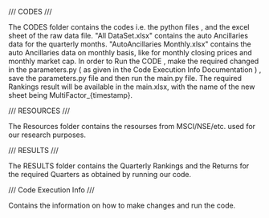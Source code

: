 /// CODES ///

The CODES folder contains the codes i.e. the python files , and the excel sheet of the raw data file.
"All DataSet.xlsx" contains the auto Ancillaries data for the quarterly months.
"AutoAncillaries Monthly.xlsx" contains the auto Ancillaries data on monthly basis, like for monthly closing prices and monthly market cap.
In order to Run the CODE , make the required changed in the parameters.py ( as given in the Code Execution Info Documentation ) , save the parameters.py file and then run the main.py file. 
The required Rankings result will be available in the main.xlsx, with the name of the new sheet being MultiFactor_{timestamp}.



/// RESOURCES /// 

The Resources folder contains the resourses from MSCI/NSE/etc. used for our research purposes.



/// RESULTS ///

The RESULTS folder contains the Quarterly Rankings and the Returns for the required Quarters as obtained by running our code.



/// Code Execution Info /// 

Contains the information on how to make changes and run the code. 
